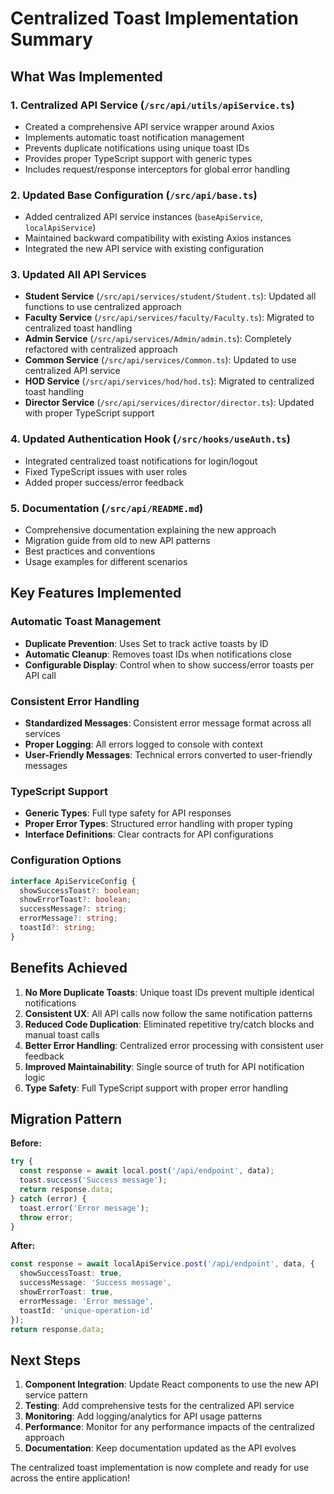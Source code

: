 # Centralized Toast Implementation Summary

## What Was Implemented

### 1. Centralized API Service (`/src/api/utils/apiService.ts`)
- Created a comprehensive API service wrapper around Axios
- Implements automatic toast notification management
- Prevents duplicate notifications using unique toast IDs
- Provides proper TypeScript support with generic types
- Includes request/response interceptors for global error handling

### 2. Updated Base Configuration (`/src/api/base.ts`)
- Added centralized API service instances (`baseApiService`, `localApiService`)
- Maintained backward compatibility with existing Axios instances
- Integrated the new API service with existing configuration

### 3. Updated All API Services
- **Student Service** (`/src/api/services/student/Student.ts`): Updated all functions to use centralized approach
- **Faculty Service** (`/src/api/services/faculty/Faculty.ts`): Migrated to centralized toast handling
- **Admin Service** (`/src/api/services/Admin/admin.ts`): Completely refactored with centralized approach
- **Common Service** (`/src/api/services/Common.ts`): Updated to use centralized API service
- **HOD Service** (`/src/api/services/hod/hod.ts`): Migrated to centralized toast handling
- **Director Service** (`/src/api/services/director/director.ts`): Updated with proper TypeScript support

### 4. Updated Authentication Hook (`/src/hooks/useAuth.ts`)
- Integrated centralized toast notifications for login/logout
- Fixed TypeScript issues with user roles
- Added proper success/error feedback

### 5. Documentation (`/src/api/README.md`)
- Comprehensive documentation explaining the new approach
- Migration guide from old to new API patterns
- Best practices and conventions
- Usage examples for different scenarios

## Key Features Implemented

### Automatic Toast Management
- **Duplicate Prevention**: Uses Set to track active toasts by ID
- **Automatic Cleanup**: Removes toast IDs when notifications close
- **Configurable Display**: Control when to show success/error toasts per API call

### Consistent Error Handling
- **Standardized Messages**: Consistent error message format across all services
- **Proper Logging**: All errors logged to console with context
- **User-Friendly Messages**: Technical errors converted to user-friendly messages

### TypeScript Support
- **Generic Types**: Full type safety for API responses
- **Proper Error Types**: Structured error handling with proper typing
- **Interface Definitions**: Clear contracts for API configurations

### Configuration Options
```typescript
interface ApiServiceConfig {
  showSuccessToast?: boolean;
  showErrorToast?: boolean;
  successMessage?: string;
  errorMessage?: string;
  toastId?: string;
}
```

## Benefits Achieved

1. **No More Duplicate Toasts**: Unique toast IDs prevent multiple identical notifications
2. **Consistent UX**: All API calls now follow the same notification patterns
3. **Reduced Code Duplication**: Eliminated repetitive try/catch blocks and manual toast calls
4. **Better Error Handling**: Centralized error processing with consistent user feedback
5. **Improved Maintainability**: Single source of truth for API notification logic
6. **Type Safety**: Full TypeScript support with proper error handling

## Migration Pattern

**Before:**
```typescript
try {
  const response = await local.post('/api/endpoint', data);
  toast.success('Success message');
  return response.data;
} catch (error) {
  toast.error('Error message');
  throw error;
}
```

**After:**
```typescript
const response = await localApiService.post('/api/endpoint', data, {
  showSuccessToast: true,
  successMessage: 'Success message',
  showErrorToast: true,
  errorMessage: 'Error message',
  toastId: 'unique-operation-id'
});
return response.data;
```

## Next Steps

1. **Component Integration**: Update React components to use the new API service pattern
2. **Testing**: Add comprehensive tests for the centralized API service
3. **Monitoring**: Add logging/analytics for API usage patterns
4. **Performance**: Monitor for any performance impacts of the centralized approach
5. **Documentation**: Keep documentation updated as the API evolves

The centralized toast implementation is now complete and ready for use across the entire application!
